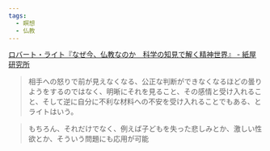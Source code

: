 ```yaml
---
tags:
  - 瞑想
  - 仏教
---
```

[ロバート・ライト『なぜ今、仏教なのか　科学の知見で解く精神世界』 - 紙屋研究所](https://kamiyakenkyujo.hatenablog.com/entry/20180923/1537668094)
>相手への怒りで前が見えなくなる、公正な判断ができなくなるほどの曇りようをするのではなく、明晰にそれを見ること、その感情と受け入れること、そして逆に自分に不利な材料への不安を受け入れることでもある、とライトはいう。

>もちろん、それだけでなく、例えば子どもを失った悲しみとか、激しい性欲とか、そういう問題にも応用が可能

